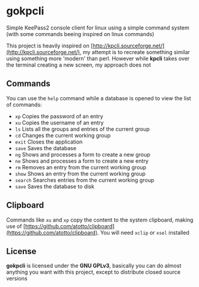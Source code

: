 # gokpcli

Simple KeePass2 console client for linux using a simple command system
(with some commands beeing inspired on linux commands)

This project is heavily inspired on [http://kpcli.sourceforge.net/](http://kpcli.sourceforge.net/), 
my attempt is to recreate something similar using something more 'modern' than perl.
However while **kpcli** takes over the terminal creating a new screen, my approach does not

## Commands

You can use the `help` command while a database is opened to view the list of commands:

- `xp` Copies the password of an entry
- `xu` Copies the username of an entry
- `ls` Lists all the groups and entries of the current group
- `cd` Changes the current working group
- `exit` Closes the application
- `save` Saves the database
- `ng` Shows and processes a form to create a new group
- `ne` Shows and processes a form to create a new entry
- `rm` Removes an entry from the current working group
- `show` Shows an entry from the current working group
- `search` Searches entries from the current working group
- `save` Saves the database to disk

## Clipboard

Commands like `xu` and `xp` copy the content to the system clipboard, making use of [https://github.com/atotto/clipboard](https://github.com/atotto/clipboard).
You will need `xclip` or `xsel` installed

## License

**gokpcli** is licensed under the **GNU GPLv3**, basically you can do almost anything you want
with this project, except to distribute closed source versions
